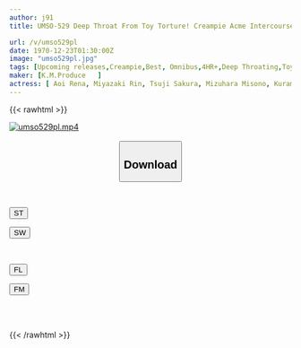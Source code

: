 ```yaml
---
author: j91
title: UMSO-529 Deep Throat From Toy Torture! Creampie Acme Intercourse With A Beautiful Girl Who Goes Crazy With Pleasure

url: /v/umso529pl
date: 1970-12-23T01:30:00Z
image: "umso529pl.jpg"
tags: [Upcoming releases,Creampie,Best, Omnibus,4HR+,Deep Throating,Toy	 ]
maker: [K.M.Produce   ]
actress: [ Aoi Rena, Miyazaki Rin, Tsuji Sakura, Mizuhara Misono, Kuramoto Sumire, Matsukawa Chinami]
---
```



{{< rawhtml >}}

<div class="video" data-videoid="pending_link_2.html">
    <a href="javascript:;">
        <img src="/v/umso529pl/umso529pl.jpg" width="WIDTH" height="HEIGHT" alt="umso529pl.mp4" loading="lazy">
    </a>
</div>

<script type="text/javascript" src="https://j91.asia/asset/on-demand-pend.js"></script>

<br>
  <link rel="stylesheet" href="https://j91.asia/asset/bs5.css">
  
  <center>
  <button class="btn btn-primary" type="button" data-bs-toggle="collapse" data-bs-target=".multi-collapse" aria-expanded="false" aria-controls="multiCollapseExample1 multiCollapseExample2"><h2>Download</h2></button></center>
</p>
<div class="row">
  <div class="col">
    <div class="collapse multi-collapse" id="multiCollapseExample1">
      <div class="card card-body">
	      	      <br>
<div class="buttons">  
<p><a href="https://j91.asia/pending_link_2.html" target="_blank"><button class="btn-hover color-3"><i class="fa fa-download"></i> ST</button></a></p>
<p><a href="https://j91.asia/pending_link_2.html" target="_blank"><button class="btn-hover color-2"><i class="fa fa-download"></i> SW</button></a></p></div>
    </div>
  </div>
</div>
  <div class="col">
    <div class="collapse multi-collapse" id="multiCollapseExample2">
      <div class="card card-body">
	      <br>
<div class="buttons">
<p><a href="https://j91.asia/pending_link_2.html" target="_blank"><button class="btn-hover color-9"><i class="fa fa-download"></i> FL</button></a></p>
<p><a href="https://j91.asia/pending_link_2.html" target="_blank"><button class="btn-hover color-8"><i class="fa fa-download"></i> FM</button></a></p></div>
<br><br>
      </div>
    </div>
  </div>
</div>

{{< /rawhtml >}}